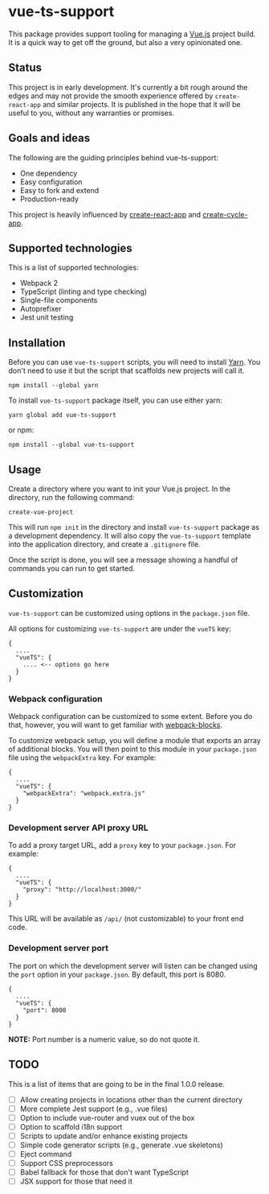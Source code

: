 # vue-ts-support

This package provides support tooling for managing a
[Vue.js](https://vuejs.org/) project build. It is a quick way to get off the
ground, but also a very opinionated one.

## Status

This project is in early development. It's currently a bit rough around the
edges and may not provide the smooth experience offered by `create-react-app`
and similar projects. It is published in the hope that it will be useful to
you, without any warranties or promises.

## Goals and ideas

The following are the guiding principles behind vue-ts-support:

- One dependency
- Easy configuration
- Easy to fork and extend
- Production-ready

This project is heavily influenced by
[create-react-app](https://github.com/facebookincubator/create-react-app) and
[create-cycle-app](https://github.com/cyclejs-community/create-cycle-app).

## Supported technologies

This is a list of supported technologies:

- Webpack 2
- TypeScript (linting and type checking)
- Single-file components
- Autoprefixer
- Jest unit testing

## Installation

Before you can use `vue-ts-support` scripts, you will need to install
[Yarn](https://www.npmjs.com/package/yarn). You don't need to use it but the
script that scaffolds new projects will call it.

    npm install --global yarn

To install `vue-ts-support` package itself, you can use either yarn:

    yarn global add vue-ts-support

or npm:

    npm install --global vue-ts-support

## Usage

Create a directory where you want to init your Vue.js project. In the directory,
run the following command:

    create-vue-project

This will run `npm init` in the directory and install `vue-ts-support` package
as a development dependency. It will also copy the `vue-ts-support` template
into the application directory, and create a `.gitignore` file.

Once the script is done, you will see a message showing a handful of commands
you can run to get started.

## Customization

`vue-ts-support` can be customized using options in the `package.json` file.

All options for customizing `vue-ts-support` are under the `vueTS` key:

    {
      ....
      "vueTS": {
        .... <-- options go here
      }
    }

### Webpack configuration

Webpack configuration can be customized to some extent. Before you do that,
however, you will want to get familiar with
[webpack-blocks](https://github.com/andywer/webpack-blocks).

To customize webpack setup, you will define a module that exports an array of
additional blocks. You will then point to this module in your `package.json`
file using the `webpackExtra` key. For example:

    {
      ....
      "vueTS": {
        "webpackExtra": "webpack.extra.js" 
      }
    }

### Development server API proxy URL

To add a proxy target URL, add a `proxy` key to your `package.json`. For
example:

    {
      ....
      "vueTS": {
        "proxy": "http://localhost:3000/"
      }
    }

This URL will be available as `/api/` (not customizable) to your front end code.

### Development server port

The port on which the development server will listen can be changed using the
`port` option in your `package.json`. By default, this port is 8080.

    {
      ....
      "vueTS": {
        "port": 8000
      }
    }

**NOTE:** Port number is a numeric value, so do not quote it.

## TODO

This is a list of items that are going to be in the final 1.0.0 release.

- [ ] Allow creating projects in locations other than the current directory
- [ ] More complete Jest support (e.g., .vue files)
- [ ] Option to include vue-router and vuex out of the box
- [ ] Option to scaffold i18n support
- [ ] Scripts to update and/or enhance existing projects
- [ ] Simple code generator scripts (e.g., generate .vue skeletons)
- [ ] Eject command
- [ ] Support CSS preprocessors
- [ ] Babel fallback for those that don't want TypeScript
- [ ] JSX support for those that need it